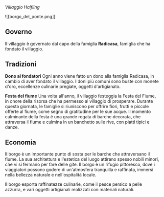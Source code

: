 *Villaggio Halfling*

![[borgo_del_ponte.png]]

## Governo

Il villaggio è governato dal capo della famiglia **Radicasa**, famiglia che ha fondato il villaggio.

## Tradizioni

**Dono ai fondatori**
Ogni anno viene fatto un dono alla famiglia Radicasa, in cambio di aver fondato il villaggio.
I doni più comuni sono buste con monete d'oro, eccellenze culinarie pregiate, oggetti d'artigianato.

**Festa del fiume**
Una volta all'anno, il villaggio festeggia la Festa del Fiume, in onore della risorsa che ha permesso al villaggio di prosperare. Durante questa giornata, le famiglie si riuniscono per offrire fiori, frutti e piccole offerte al fiume, come segno di gratitudine per le sue acque. Il momento culminante della festa è una grande regata di barche decorata, che attraversa il fiume e culmina in un banchetto sulle rive, con piatti tipici e danze.

## Economia

Il borgo è un importante punto di sosta per le barche che attraversano il fiume. La sua architettura e l'estetica del luogo attirano spesso nobili minori, che vi si fermano per fare delle gite. Il borgo è un rifugio pittoresco, dove i viaggiatori possono godere di un'atmosfera tranquilla e raffinata, immersi nella bellezza naturale e nell'ospitalità locale.

Il borgo esporta raffinatezze culinarie, come il pesce persico a pelle azzurra, e vari oggetti artigianali realizzati con materiali naturali.
